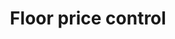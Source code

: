 ---
guid: "748DC5E4-BEF0-419D-8740-96152975F6A1"
title: "Floor price control"
description: "In this episode, the hosts discuss the concept of floor price control in NFT marketplaces. They explore different scenarios such as centralized, walled garden, and optimistic approaches to implementing floor prices, and the potential legal and regulatory considerations. They also touch on the topic of Islamic banking and finance, and the use of referral fees to mitigate gas costs. "
pubDate: "28 June 2022 18:00:00 -0500"
itunes-explicit: "no"
itunes-episode: 30
itunes-episodeType: full

# More info
youtube-full: https://youtu.be/qNppQLNRvNQ
discussion: https://twitter.com/fulldecent/status/1541923784466259968

# Timeline
timeline:
  - seconds: 0
    title: Intro
  - seconds: 109
    title: Website naughty list
  - seconds: 169
    title: Control your own marketplace
  - seconds: 244
    title: Ding people for listing
  - seconds: 1083
    title: NFT + DeFi = a security?
  - seconds: 1116
    title: The Howey test
  - seconds: 1511
    title: Ban floor prices
  - seconds: 1678
    title: Staking to earn interest on NFTs?
  - seconds: 1689
    title: Bibles, interest and token staking I
  - seconds: 1800
    title: Does gas subsidy work?


# File information
enclosure-url: "https://media.phor.net/csh/2022-06-28-episode-30.m4a"
enclosure-length: 38741031
enclosure-type: "audio/x-m4a"
itunes-duration: 1978

# CSH information
badges: []
---